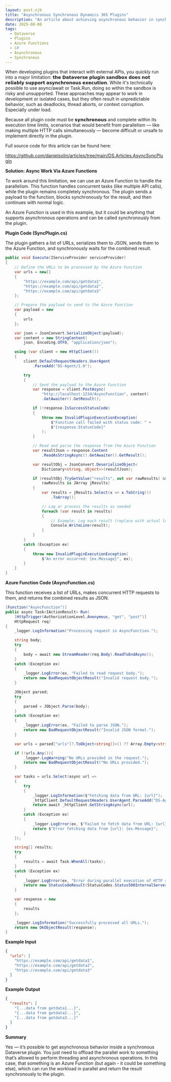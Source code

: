 ```yaml
---
layout: post.njk
title: "Asynchronous Synchronous Dynamics 365 Plugins"
description: "An article about achieving asynchronous behavior in synchronous Dataverse plugins using Azure Functions."
date: 2025-08-08
tags:
  - Dataverse
  - Plugins
  - Azure Functions
  - C#
  - Asynchronous
  - Synchronous
---
```


When developing plugins that interact with external APIs, you quickly run into a major limitation: 𝘁𝗵𝗲 𝗗𝗮𝘁𝗮𝘃𝗲𝗿𝘀𝗲 𝗽𝗹𝘂𝗴𝗶𝗻 𝘀𝗮𝗻𝗱𝗯𝗼𝘅 𝗱𝗼𝗲𝘀 𝗻𝗼𝘁 𝗿𝗲𝗹𝗶𝗮𝗯𝗹𝘆 𝘀𝘂𝗽𝗽𝗼𝗿𝘁 𝗮𝘀𝘆𝗻𝗰𝗵𝗿𝗼𝗻𝗼𝘂𝘀 𝗲𝘅𝗲𝗰𝘂𝘁𝗶𝗼𝗻. While it's technically possible to use async/await or Task.Run, doing so within the sandbox is risky and unsupported. These approaches may appear to work in development or isolated cases, but they often result in unpredictable behavior, such as deadlocks, thread aborts, or context corruption. Especially under load.

Because all plugin code must be 𝘀𝘆𝗻𝗰𝗵𝗿𝗼𝗻𝗼𝘂𝘀 and complete within its execution time limits, scenarios that would benefit from parallelism — like making multiple HTTP calls simultaneously — become difficult or unsafe to implement directly in the plugin.

Full source code for this article can be found here:

https://github.com/danielsolin/articles/tree/main/DS.Articles.AsyncSyncPlugin

**Solution: Async Work Via Azure Functions**

To work around this limitation, we can use an Azure Function to handle the parallelism. This function handles concurrent tasks (like multiple API calls), while the plugin remains completely synchronous. The plugin sends a payload to the function, blocks synchronously for the result, and then continues with normal logic.

An Azure Function is used in this example, but it could be anything that supports asynchronous operations and can be called synchronously from the plugin.

**Plugin Code (SyncPlugin.cs)**

The plugin gathers a list of URLs, serializes them to JSON, sends them to the Azure Function, and synchronously waits for the combined result.

```csharp
public void Execute(IServiceProvider serviceProvider)
{
    // Define the URLs to be processed by the Azure Function
    var urls = new[]
    {
        "https://example.com/api/getdata1",
        "https://example.com/api/getdata2",
        "https://example.com/api/getdata3"
    };

    // Prepare the payload to send to the Azure Function
    var payload = new
    {
        urls
    };

    var json = JsonConvert.SerializeObject(payload);
    var content = new StringContent(
        json, Encoding.UTF8, "application/json");

    using (var client = new HttpClient())
    {
        client.DefaultRequestHeaders.UserAgent
            .ParseAdd("DS-Agent/1.0");

        try
        {
            // Send the payload to the Azure Function
            var response = client.PostAsync(
                "http://localhost:1234/AsyncFunction", content)
                .GetAwaiter().GetResult();

            if (!response.IsSuccessStatusCode)
            {
                throw new InvalidPluginExecutionException(
                    $"Function call failed with status code: " +
                    $"{response.StatusCode}"
                );
            }

            // Read and parse the response from the Azure Function
            var resultJson = response.Content
                .ReadAsStringAsync().GetAwaiter().GetResult();

            var resultObj = JsonConvert.DeserializeObject<
                Dictionary<string, object>>(resultJson);

            if (resultObj.TryGetValue("results", out var rawResults) &&
                rawResults is JArray jResults)
            {
                var results = jResults.Select(x => x.ToString())
                    .ToArray();

                // Log or process the results as needed
                foreach (var result in results)
                {
                    // Example: Log each result (replace with actual logic)
                    Console.WriteLine(result);
                }
            }
        }
        catch (Exception ex)
        {
            throw new InvalidPluginExecutionException(
                $"An error occurred: {ex.Message}", ex);
        }
    }
}
```

**Azure Function Code (AsyncFunction.cs)**

This function receives a list of URLs, makes concurrent HTTP requests to them, and returns the combined results as JSON.

```csharp
[Function("AsyncFunction")]
public async Task<IActionResult> Run(
    [HttpTrigger(AuthorizationLevel.Anonymous, "get", "post")]
    HttpRequest req)
{
    _logger.LogInformation("Processing request in AsyncFunction.");

    string body;
    try
    {
        body = await new StreamReader(req.Body).ReadToEndAsync();
    }
    catch (Exception ex)
    {
        _logger.LogError(ex, "Failed to read request body.");
        return new BadRequestObjectResult("Invalid request body.");
    }

    JObject parsed;
    try
    {
        parsed = JObject.Parse(body);
    }
    catch (Exception ex)
    {
        _logger.LogError(ex, "Failed to parse JSON.");
        return new BadRequestObjectResult("Invalid JSON format.");
    }

    var urls = parsed["urls"]?.ToObject<string[]>() ?? Array.Empty<string>();

    if (!urls.Any()){
        _logger.LogWarning("No URLs provided in the request.");
        return new BadRequestObjectResult("No URLs provided.");
    }

    var tasks = urls.Select(async url =>
    {
        try
        {
            _logger.LogInformation($"Fetching data from URL: {url}");
            _httpClient.DefaultRequestHeaders.UserAgent.ParseAdd("DS-Agent/1.0");
            return await _httpClient.GetStringAsync(url);
        }
        catch (Exception ex)
        {
            _logger.LogError(ex, $"Failed to fetch data from URL: {url}");
            return $"Error fetching data from {url}: {ex.Message}";
        }
    });

    string[] results;
    try
    {
        results = await Task.WhenAll(tasks);
    }
    catch (Exception ex)
    {
        _logger.LogError(ex, "Error during parallel execution of HTTP requests.");
        return new StatusCodeResult(StatusCodes.Status500InternalServerError);
    }

    var response = new
    {
        results
    };

    _logger.LogInformation("Successfully processed all URLs.");
    return new OkObjectResult(response);
}
```

**Example Input**

```json
{
  "urls": [
    "https://example.com/api/getdata1",
    "https://example.com/api/getdata2",
    "https://example.com/api/getdata3"
  ]
}
```

**Example Output**

```json
{
  "results": [
    "{...data from getdata1...}",
    "{...data from getdata2...}",
    "{...data from getdata3...}"
  ]
}
```

**Summary**

Yes — it’s possible to get asynchronous behavior inside a synchronous Dataverse plugin. You just need to offload the parallel work to something that’s allowed to perform threading and asynchronous operations. In this case, that something is an Azure Function (but again - it could be something else), which can run the workload in parallel and return the result synchronously to the plugin.